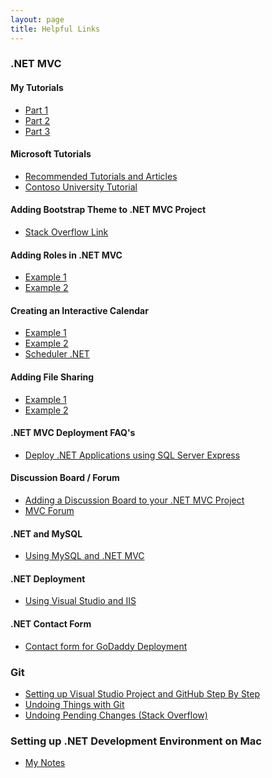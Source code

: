 ```yaml
---
layout: page
title: Helpful Links
---
```


### .NET MVC

#### My Tutorials
* <a href="http://tylerablake.com/2016/08/01/mvc-tutorial-part1/">Part 1</a>
* <a href="http://tylerablake.com/2016/08/01/mvc-tutorial-part2/">Part 2</a>
* <a href="http://tylerablake.com/2016/08/01/mvc-tutorial-part3/">Part 3</a>

#### Microsoft Tutorials
* <a href="http://www.asp.net/mvc/overview/getting-started/mvc-learning-sequence">Recommended Tutorials and Articles</a>
* <a href="http://www.asp.net/mvc/overview/getting-started/getting-started-with-ef-using-mvc/creating-an-entity-framework-data-model-for-an-asp-net-mvc-application">Contoso University Tutorial</a>

#### Adding Bootstrap Theme to .NET MVC Project
* <a href="http://stackoverflow.com/questions/21839351/how-can-i-implement-a-theme-from-bootswatch-or-wrapbootstrap-in-an-mvc-5-project">Stack Overflow Link</a>

#### Adding Roles in .NET MVC
* <a href="http://www.dotnetfunda.com/articles/show/2898/working-with-roles-in-aspnet-identity-for-mvc">Example 1</a>
* <a href="http://code.msdn.microsoft.com/ASPNET-MVC-5-Security-And-44cbdb97">Example 2</a>

#### Creating an Interactive Calendar
* <a href="http://code.daypilot.org/59860/asp-net-mvc-5-event-calendar">Example 1</a>
* <a href="http://stackoverflow.com/questions/1520231/scheduler-like-google-calendar-in-mvc">Example 2</a>
* <a href="http://scheduler-net.com/">Scheduler .NET</a>

#### Adding File Sharing
* <a href="http://www.mikesdotnetting.com/article/259/asp-net-mvc-5-with-ef-6-working-with-files">Example 1</a>
* <a href="http://stackoverflow.com/questions/15106190/uploading-files-into-database-with-asp-net-mvc">Example 2</a>

#### .NET MVC Deployment FAQ's
* <a href="http://stackoverflow.com/questions/5295231/is-sql-server-express-edition-free">Deploy .NET Applications using SQL Server Express</a>

#### Discussion Board / Forum
* <a href="http://github.com/YodasMyDad/mvcforum">Adding a Discussion Board to your .NET MVC Project</a>
* <a href="http://www.mvcforum.com/">MVC Forum</a>

#### .NET and MySQL
* <a href="http://blogs.oracle.com/MySqlOnWindows/entry/howto_using_mysql_for_visual">Using MySQL and .NET MVC</a>

#### .NET Deployment
* <a href="http://www.asp.net/web-forms/overview/deployment/visual-studio-web-deployment/deploying-to-iis">Using Visual Studio and IIS</a>

#### .NET Contact Form
* <a href="http://vandelayweb.com/sending-asp-net-emails-godaddy-gmail-godaddy-hosted/">Contact form for GoDaddy Deployment</a>

### Git
* <a href="http://michaelcrump.net/setting-up-github-to-work-with-visual-studio-2013-step-by-step/"> Setting up Visual Studio Project and GitHub Step By Step</a>
* <a href="http://git-scm.com/book/be/v1/%D0%90%D1%81%D0%BD%D0%BE%D0%B2%D1%8B-Git-Undoing-Things">Undoing Things with Git</a>
* <a href="http://stackoverflow.com/questions/1090309/git-undo-all-working-dir-changes-including-new-files">Undoing Pending Changes (Stack Overflow)</a>

### Setting up .NET Development Environment on Mac
* <a href="http://tylerablake.com/2016/03/01/.net-development-on-a-mac/">My Notes</a>
